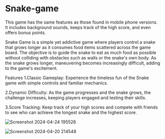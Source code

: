 # Snake-game
This game has the same features as those found in mobile phone versions. It includes background sounds, keeps track of the high score, and even offers bonus points.

Snake Game is a simple yet addictive game where players control a snake that grows longer as it consumes food items scattered across the game board. The objective is to guide the snake to eat as much food as possible without colliding with obstacles such as walls or the snake's own body. As the snake grows longer, maneuvering becomes increasingly difficult, adding to the game's excitement.

Features
1.Classic Gameplay: Experience the timeless fun of the Snake game with simple controls and familiar mechanics.

2.Dynamic Difficulty: As the game progresses and the snake grows, the challenge increases, keeping players engaged and testing their skills.

3.Score Tracking: Keep track of your high scores and compete with friends to see who can achieve the longest snake and the highest score.

![Screenshot 2024-04-24 195526](https://github.com/21D21A0407/Snake-game/assets/165980047/112c883f-f523-4d79-9542-dfb8116de0de)


![Screenshot 2024-04-20 214548](https://github.com/21D21A0407/Snake-game/assets/165980047/03b6ecf6-743f-424a-8a3e-f0901933a645)
